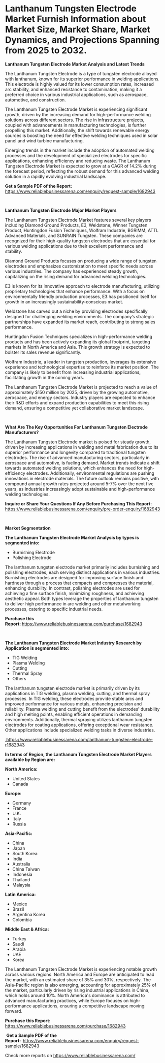<p><h1>Lanthanum Tungsten Electrode Market Furnish Information about Market Size, Market Share, Market Dynamics, and Projections Spanning from 2025 to 2032.</h1></p><p><strong>Lanthanum Tungsten Electrode Market Analysis and Latest Trends</strong></p>
<p><p>The Lanthanum Tungsten Electrode is a type of tungsten electrode alloyed with lanthanum, known for its superior performance in welding applications. This electrode is highly valued for its lower consumption rates, increased arc stability, and enhanced resistance to contamination, making it a preferred choice in various industrial applications, such as aerospace, automotive, and construction.</p><p>The Lanthanum Tungsten Electrode Market is experiencing significant growth, driven by the increasing demand for high-performance welding solutions across different sectors. The rise in infrastructure projects, coupled with advancements in manufacturing technologies, is further propelling this market. Additionally, the shift towards renewable energy sources is boosting the need for effective welding techniques used in solar panel and wind turbine manufacturing.</p><p>Emerging trends in the market include the adoption of automated welding processes and the development of specialized electrodes for specific applications, enhancing efficiency and reducing waste. The Lanthanum Tungsten Electrode Market is expected to grow at a CAGR of 14.2% during the forecast period, reflecting the robust demand for this advanced welding solution in a rapidly evolving industrial landscape.</p></p>
<p><strong>Get a Sample PDF of the Report:&nbsp;</strong> <a href="https://www.reliablebusinessarena.com/enquiry/request-sample/1682943?utm_campaign=3181&utm_medium=2&utm_source=Github&utm_content=ia&utm_term=02042025&utm_id=lanthanum-tungsten-electrode">https://www.reliablebusinessarena.com/enquiry/request-sample/1682943</a></p>
<p>&nbsp;</p>
<p><strong>Lanthanum Tungsten Electrode Major Market Players</strong></p>
<p><p>The Lanthanum Tungsten Electrode Market features several key players including Diamond Ground Products, E3, Weldstone, Winner Tungsten Product, Huntingdon Fusion Techniques, Wolfram Industrie, BGRIMM, ATTL Advanced Materials, and SUNRAIN Tungsten. These companies are recognized for their high-quality tungsten electrodes that are essential for various welding applications due to their excellent performance and stability.</p><p>Diamond Ground Products focuses on producing a wide range of tungsten electrodes and emphasizes customization to meet specific needs across various industries. The company has experienced steady growth, capitalizing on the rising demand for advanced welding technologies.</p><p>E3 is known for its innovative approach to electrode manufacturing, utilizing proprietary technologies that enhance performance. With a focus on environmentally friendly production processes, E3 has positioned itself for growth in an increasingly sustainability-conscious market.</p><p>Weldstone has carved out a niche by providing electrodes specifically designed for challenging welding environments. The company’s strategic partnerships have expanded its market reach, contributing to strong sales performance.</p><p>Huntingdon Fusion Techniques specializes in high-performance welding products and has been actively expanding its global footprint, targeting markets in North America and Asia. This growth strategy is expected to bolster its sales revenue significantly.</p><p>Wolfram Industrie, a leader in tungsten production, leverages its extensive experience and technological expertise to reinforce its market position. The company is likely to benefit from increasing industrial applications, facilitating growth in the coming years.</p><p>The Lanthanum Tungsten Electrode Market is projected to reach a value of approximately $150 million by 2025, driven by the growing automotive, aerospace, and energy sectors. Industry players are expected to enhance their R&D efforts and expand production capabilities to meet this rising demand, ensuring a competitive yet collaborative market landscape.</p></p>
<p>&nbsp;</p>
<p><strong>What Are The Key Opportunities For Lanthanum Tungsten Electrode Manufacturers?</strong></p>
<p><p>The Lanthanum Tungsten Electrode market is poised for steady growth, driven by increasing applications in welding and metal fabrication due to its superior performance and longevity compared to traditional tungsten electrodes. The rise of advanced manufacturing sectors, particularly in aerospace and automotive, is fueling demand. Market trends indicate a shift towards automated welding solutions, which enhances the need for high-efficiency electrodes. Additionally, environmental regulations are pushing innovations in electrode materials. The future outlook remains positive, with compound annual growth rates projected around 5-7% over the next five years, as industries increasingly adopt sustainable and high-performance welding technologies.</p></p>
<p><strong>Inquire or Share Your Questions If Any Before Purchasing This Report:</strong> <a href="https://www.reliablebusinessarena.com/enquiry/pre-order-enquiry/1682943?utm_campaign=3181&utm_medium=2&utm_source=Github&utm_content=ia&utm_term=02042025&utm_id=lanthanum-tungsten-electrode">https://www.reliablebusinessarena.com/enquiry/pre-order-enquiry/1682943</a></p>
<p>&nbsp;</p>
<p><strong>Market Segmentation</strong></p>
<p><strong>The Lanthanum Tungsten Electrode Market Analysis by types is segmented into:</strong></p>
<p><ul><li>Burnishing Electrode</li><li>Polishing Electrode</li></ul></p>
<p><p>The lanthanum tungsten electrode market primarily includes burnishing and polishing electrodes, each serving distinct applications in various industries. Burnishing electrodes are designed for improving surface finish and hardness through a process that compacts and compresses the material, enhancing durability. In contrast, polishing electrodes are used for achieving a fine surface finish, minimizing roughness, and achieving aesthetic appeal. Both types leverage the properties of lanthanum tungsten to deliver high performance in arc welding and other metalworking processes, catering to specific industrial needs.</p></p>
<p><strong>Purchase this Report:&nbsp;</strong><a href="https://www.reliablebusinessarena.com/purchase/1682943?utm_campaign=3181&utm_medium=2&utm_source=Github&utm_content=ia&utm_term=02042025&utm_id=lanthanum-tungsten-electrode">https://www.reliablebusinessarena.com/purchase/1682943</a></p>
<p>&nbsp;</p>
<p><strong>The Lanthanum Tungsten Electrode Market Industry Research by Application is segmented into:</strong></p>
<p><ul><li>TIG Welding</li><li>Plasma Welding</li><li>Cutting</li><li>Thermal Spray</li><li>Others</li></ul></p>
<p><p>The lanthanum tungsten electrode market is primarily driven by its applications in TIG welding, plasma welding, cutting, and thermal spray processes. In TIG welding, these electrodes provide stable arcs and improved performance for various metals, enhancing precision and reliability. Plasma welding and cutting benefit from the electrodes' durability and high melting points, enabling efficient operations in demanding environments. Additionally, thermal spraying utilizes lanthanum tungsten electrodes for coating applications, offering exceptional wear resistance. Other applications include specialized welding tasks in diverse industries.</p></p>
<p><a href="https://www.reliablebusinessarena.com/lanthanum-tungsten-electrode-r1682943?utm_campaign=3181&utm_medium=2&utm_source=Github&utm_content=ia&utm_term=02042025&utm_id=lanthanum-tungsten-electrode">&nbsp;https://www.reliablebusinessarena.com/lanthanum-tungsten-electrode-r1682943</a></p>
<p><strong>In terms of Region, the Lanthanum Tungsten Electrode Market Players available by Region are:</strong></p>
<p>
    <p> <strong> North America: </strong>
        <ul>
            <li>United States</li>
            <li>Canada</li>
        </ul>
        </p> 
    <p> <strong> Europe: </strong>
        <ul>
            <li>Germany</li>
            <li>France</li>
            <li>U.K.</li>
            <li>Italy</li>
            <li>Russia</li>
        </ul>
        </p> 
    <p> <strong> Asia-Pacific: </strong>
        <ul>
            <li>China</li>
            <li>Japan</li>
            <li>South Korea</li>
            <li>India</li>
            <li>Australia</li>
            <li>China Taiwan</li>
            <li>Indonesia</li>
            <li>Thailand</li>
            <li>Malaysia</li>
        </ul>
        </p> 
    <p> <strong> Latin America: </strong>
        <ul>
            <li>Mexico</li>
            <li>Brazil</li>
            <li>Argentina Korea</li>
            <li>Colombia</li>
        </ul>
        </p> 
    <p> <strong> Middle East & Africa: </strong>
        <ul>
            <li>Turkey</li>
            <li>Saudi</li>
            <li>Arabia</li>
            <li>UAE</li>
            <li>Korea</li>
        </ul>
    </p>
    </p>
<p><p>The Lanthanum Tungsten Electrode Market is experiencing notable growth across various regions. North America and Europe are anticipated to lead the market, with an estimated share of 35% and 30%, respectively. The Asia-Pacific region is also emerging, accounting for approximately 25% of the market, particularly driven by rising industrial applications in China, which holds around 10%. North America's dominance is attributed to advanced manufacturing practices, while Europe focuses on high-performance applications, ensuring a competitive landscape moving forward.</p></p>
<p><strong>Purchase this Report: </strong><a href="https://www.reliablebusinessarena.com/purchase/1682943?utm_campaign=3181&utm_medium=2&utm_source=Github&utm_content=ia&utm_term=02042025&utm_id=lanthanum-tungsten-electrode">https://www.reliablebusinessarena.com/purchase/1682943</a></p>
<p>&nbsp;<strong>Get a Sample PDF of the Report:&nbsp;&nbsp;</strong><a href="https://www.reliablebusinessarena.com/enquiry/request-sample/1682943?utm_campaign=3181&utm_medium=2&utm_source=Github&utm_content=ia&utm_term=02042025&utm_id=lanthanum-tungsten-electrode">https://www.reliablebusinessarena.com/enquiry/request-sample/1682943</a></p>
<p><strong></strong></p>
<p>Check more reports on <a href="https://www.reliablebusinessarena.com/?utm_campaign=3181&utm_medium=2&utm_source=Github&utm_content=ia&utm_term=02042025&utm_id=lanthanum-tungsten-electrode">https://www.reliablebusinessarena.com/</a></p>